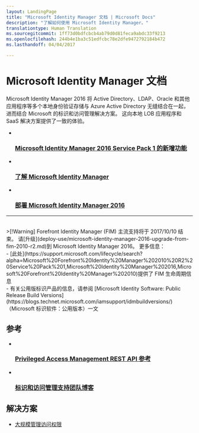 ```yaml
---
layout: LandingPage
title: "Microsoft Identity Manager 文档 | Microsoft Docs"
description: "了解如何使用 Microsoft Identity Manager。"
translationtype: Human Translation
ms.sourcegitcommit: 1ff73d0bdfcbcb4ab79d0d81feca9abdc33f9213
ms.openlocfilehash: 244b4e1ba3c51edfcbc78e2dfe9472792184b472
ms.lasthandoff: 04/04/2017

---
```

# <a name="microsoft-identity-manager-documentation"></a>Microsoft Identity Manager 文档

Microsoft Identity Manager 2016 将 Active Directory、LDAP、Oracle 和其他应用程序等多个本地身份验证存储与 Azure Active Directory 无缝结合在一起，进而结合 Microsoft 的标识和访问管理解决方案。 这向本地 LOB 应用程序和 SaaS 解决方案提供了一致的体验。

<ul class="panelContent cardsFTitle">
    <li>
        <a href="/microsoft-identity-manager/understand-explore/microsoft-identity-manager-2016-sp1-release-notes">
        <div class="cardSize">
            <div class="cardPadding">
                <div class="card">
                    <div class="cardImageOuter">
                        <div class="cardImage">
                            <img src="/media/common/i_whats-new.svg" alt="" />
                        </div>
                    </div>
                    <div class="cardText">
                        <h3>Microsoft Identity Manager 2016 Service Pack 1 的新增功能</h3>
                    </div>
                </div>
            </div>
        </div>
        </a>
    </li>
    <li>
        <a href="/microsoft-identity-manager/understand-explore/microsoft-identity-manager-2016">
        <div class="cardSize">
            <div class="cardPadding">
                <div class="card">
                    <div class="cardImageOuter">
                        <div class="cardImage">
                            <img src="/media/common/i_learn-about.svg" alt="" />
                        </div>
                    </div>
                    <div class="cardText">
                        <h3>了解 Microsoft Identity Manager</h3>
                    </div>
                </div>
            </div>
        </div>
        </a>
    </li>
    <li>
        <a href="/microsoft-identity-manager/deploy-use/microsoft-identity-manager-deploy">
        <div class="cardSize">
            <div class="cardPadding">
                <div class="card">
                    <div class="cardImageOuter">
                        <div class="cardImage">
                            <img src="/media/common/deploy.svg" alt="" />
                        </div>
                    </div>
                    <div class="cardText">
                        <h3>部署 Microsoft Identity Manager 2016</h3>
                    </div>
                </div>
            </div>
        </div>
        </a>
    </li>
</ul>

---
<br>
>[!Warning]
Forefront Identity Manager (FIM) 主流支持将于 2017/10/10 结束。 请[升级](deploy-use/microsoft-identity-manager-2016-upgrade-from-fim-2010-r2.md)到 Microsoft Identity Manager 2016。 更多信息： </br>  - [此处](https://support.microsoft.com/lifecycle/search?alpha=Microsoft%20Forefront%20Identity%20Manager%202010%20R2%20Service%20Pack%201,Microsoft%20Identity%20Manager%202016,Microsoft%20Forefront%20Identity%20Manager%202010)提供了 FIM 生命周期信息 </br> - 有关公用版标识产品的信息，请参阅 [Microsoft Identity Software: Public Release Build Versions](https://blogs.technet.microsoft.com/iamsupport/idmbuildversions/)（Microsoft 标识软件：公用版本）一文

<h2>参考</h2>
<ul class="panelContent cardsFTitle">
    <li>
        <a href="/microsoft-identity-manager/reference/privileged-access-management-rest-api-reference">
        <div class="cardSize">
            <div class="cardPadding">
                <div class="card">
                    <div class="cardImageOuter">
                        <div class="cardImage">
                            <img src="/media/common/i_reference.svg" alt="" />
                        </div>
                    </div>
                    <div class="cardText">
                        <h3>Privileged Access Management REST API 参考</h3>
                    </div>
                </div>
            </div>
        </div>
        </a>
    </li>
    <li>
        <a href="https://blogs.technet.microsoft.com/iamsupport/">
        <div class="cardSize">
            <div class="cardPadding">
                <div class="card">
                    <div class="cardImageOuter">
                        <div class="cardImage">
                            <img src="/media/common/i_blog.svg" alt="" />
                        </div>
                    </div>
                    <div class="cardText">
                        <h3>标识和访问管理支持团队博客</h3>
                    </div>
                </div>
            </div>
        </div>
        </a>
    </li>
</ul>

<h2>解决方案</h2>
<ul class="panelContent cardsW">
    <li>
        <div class="cardSize">
            <div class="cardPadding">
                <div class="card">
                    <div class="cardText">
                        <p><a href="/enterprise-mobility-security/solutions/manage-access-at-scale">大规模管理访问权限</a></p>
                    </div>
                </div>
            </div>
        </div>
    </li>
</ul>

